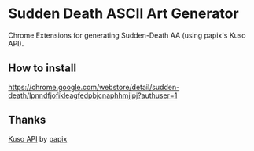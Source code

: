 # Sudden Death ASCII Art Generator
Chrome Extensions for generating Sudden-Death AA (using papix's Kuso API).

## How to install
https://chrome.google.com/webstore/detail/sudden-death/lpnndfjofikleagfedpbjcnaphhmjjpj?authuser=1

## Thanks
[Kuso API](https://github.com/papix/KusoAPI/) by [papix](https://github.com/papix/)
